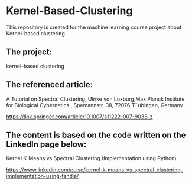 # Kernel-Based-Clustering

This repository is created for the machine learning course project about Kernel-based clustering.

## The project: 

kernel-based clustering

## The referenced article:

A Tutorial on Spectral Clustering, Ulrike von Luxburg,Max Planck Institute for Biological Cybernetics , Spemannstr. 38, 72076 T¨ubingen, Germany

https://link.springer.com/article/10.1007/s11222-007-9033-z


## The content is based on the code written on the LinkedIn page below:

Kernel K-Means vs Spectral Clustering (Implementation using Python)

https://www.linkedin.com/pulse/kernel-k-means-vs-spectral-clustering-implementation-using-tandia/

